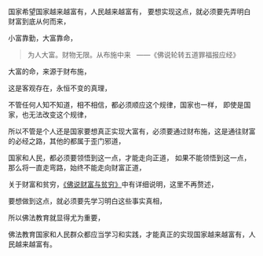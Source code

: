 国家希望国家越来越富有，人民越来越富有，
要想实现这点，就必须要先弄明白财富到底从何而来，

小富靠勤，大富靠命，

> 为人大富。财物无限。从布施中来 
>  ——《佛说轮转五道罪福报应经》

大富的命，来源于财布施，

这是客观存在，永恒不变的真理，

不管任何人知不知道，相不相信，都必须顺应这个规律，国家也一样，
即使是国家，也无法改变这个规律，

所以不管是个人还是国家要想真正实现大富有，必须要通过财布施，这是通往财富的必经之路，其他的都属于歪门邪道，

国家和人民，都必须要领悟到这一点，才能走向正道，
如果不能领悟到这一点，那么将一直走弯路，始终不能走向财富正道，

关于财富和贫穷，[《佛说财富与贫穷》](https://www.kancloud.cn/luojiangtao/foshuocaifu)中有详细说明，这里不再赘述，

要想做到这点，就必须要先学习明白这些事实真相，

所以佛法教育就显得尤为重要，

佛法教育国家和人民群众都应当学习和实践，才能真正的实现国家越来越富有，人民越来越富有。
